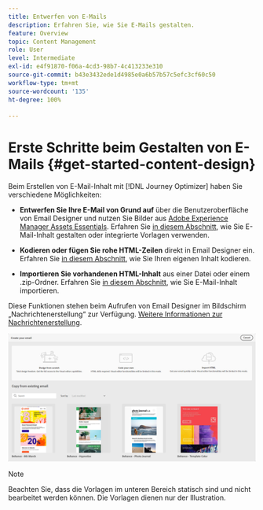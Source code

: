 ```yaml
---
title: Entwerfen von E-Mails
description: Erfahren Sie, wie Sie E-Mails gestalten.
feature: Overview
topic: Content Management
role: User
level: Intermediate
exl-id: e4f91870-f06a-4cd3-98b7-4c413233e310
source-git-commit: b43e3432ede1d4985e0a6b57b57c5efc3cf60c50
workflow-type: tm+mt
source-wordcount: '135'
ht-degree: 100%

---
```


# Erste Schritte beim Gestalten von E-Mails {#get-started-content-design}

Beim Erstellen von E-Mail-Inhalt mit [!DNL Journey Optimizer] haben Sie verschiedene Möglichkeiten:

* **Entwerfen Sie Ihre E-Mail von Grund auf** über die Benutzeroberfläche von Email Designer und nutzen Sie Bilder aus [Adobe Experience Manager Assets Essentials](assets-essentials.md). Erfahren Sie [in diesem Abschnitt](create-email-content.md), wie Sie E-Mail-Inhalt gestalten oder integrierte Vorlagen verwenden.

* **Kodieren oder fügen Sie rohe HTML-Zeilen** direkt in Email Designer ein. Erfahren Sie [in diesem Abschnitt](existing-content.md#import-raw-html-code), wie Sie Ihren eigenen Inhalt kodieren.

* **Importieren Sie vorhandenen HTML-Inhalt** aus einer Datei oder einem .zip-Ordner. Erfahren Sie [in diesem Abschnitt](existing-content.md#import-html-content-from-file), wie Sie E-Mail-Inhalt importieren.

Diese Funktionen stehen beim Aufrufen von Email Designer im Bildschirm „Nachrichtenerstellung“ zur Verfügung. [Weitere Informationen zur Nachrichtenerstellung](create-message.md).

![](assets/content-editors.png)

>[!NOTE]
>
>Beachten Sie, dass die Vorlagen im unteren Bereich statisch sind und nicht bearbeitet werden können. Die Vorlagen dienen nur der Illustration.
